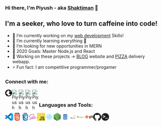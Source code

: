 ### Hi there, I'm Piyush - aka [Shaktiman][website] 👋


## I'm a seeker, who love to turn caffeine into code!

- 🔭 I’m currently working on my [web development][website] Skills!
- 🌱 I’m currently learning everything 🤣
- 👯 I’m looking for new opportunities in MERN
- 🥅 2020 Goals: Master Node.js and React
- 🥅 Working on these projects -> [BLOG][blog] website and [PIZZA][pizza] delivery webapp.
- ⚡ Fun fact: I am competitive programmer/progamer



### Connect with me:

[<img align="left" alt="Piyush" width="22px" src="https://raw.githubusercontent.com/iconic/open-iconic/master/svg/globe.svg" />][website]
[<img align="left" alt="Piyush" width="22px" src="https://cdn.jsdelivr.net/npm/simple-icons@v3/icons/codechef.svg" />][codechef]
[<img align="left" alt="Piyush" width="22px" src="https://cdn.jsdelivr.net/npm/simple-icons@v3/icons/geeksforgeeks.svg" />][gfg]
[<img align="left" alt="Piyush" width="22px" src="https://cdn.jsdelivr.net/npm/simple-icons@v3/icons/linkedin.svg" />][linkedin]
[<img align="left" alt="Piyush" width="22px" src="https://cdn.jsdelivr.net/npm/simple-icons@v3/icons/instagram.svg" />][instagram]

<br />

### Languages and Tools:

<img align="left" alt="Visual Studio Code" width="26px" src="https://raw.githubusercontent.com/github/explore/80688e429a7d4ef2fca1e82350fe8e3517d3494d/topics/visual-studio-code/visual-studio-code.png" />
<img align="left" alt="HTML5" width="26px" src="https://raw.githubusercontent.com/github/explore/80688e429a7d4ef2fca1e82350fe8e3517d3494d/topics/html/html.png" />
<img align="left" alt="CSS3" width="26px" src="https://raw.githubusercontent.com/github/explore/80688e429a7d4ef2fca1e82350fe8e3517d3494d/topics/css/css.png" />
<img align="left" alt="Sass" width="26px" src="https://raw.githubusercontent.com/github/explore/80688e429a7d4ef2fca1e82350fe8e3517d3494d/topics/sass/sass.png" />
<img align="left" alt="JavaScript" width="26px" src="https://raw.githubusercontent.com/github/explore/80688e429a7d4ef2fca1e82350fe8e3517d3494d/topics/javascript/javascript.png" />
<img align="left" alt="React" width="26px" src="https://raw.githubusercontent.com/github/explore/80688e429a7d4ef2fca1e82350fe8e3517d3494d/topics/react/react.png" />
<img align="left" alt="Node.js" width="26px" src="https://raw.githubusercontent.com/github/explore/80688e429a7d4ef2fca1e82350fe8e3517d3494d/topics/nodejs/nodejs.png" />
<img align="left" alt="SQL" width="26px" src="https://raw.githubusercontent.com/github/explore/80688e429a7d4ef2fca1e82350fe8e3517d3494d/topics/sql/sql.png" />
<img align="left" alt="MySQL" width="26px" src="https://raw.githubusercontent.com/github/explore/80688e429a7d4ef2fca1e82350fe8e3517d3494d/topics/mysql/mysql.png" />
<img align="left" alt="MongoDB" width="26px" src="https://raw.githubusercontent.com/github/explore/80688e429a7d4ef2fca1e82350fe8e3517d3494d/topics/mongodb/mongodb.png" />
<img align="left" alt="Git" width="26px" src="https://raw.githubusercontent.com/github/explore/80688e429a7d4ef2fca1e82350fe8e3517d3494d/topics/git/git.png" />
<img align="left" alt="GitHub" width="26px" src="https://raw.githubusercontent.com/github/explore/78df643247d429f6cc873026c0622819ad797942/topics/github/github.png" />
<img align="left" alt="Terminal" width="26px" src="https://raw.githubusercontent.com/github/explore/80688e429a7d4ef2fca1e82350fe8e3517d3494d/topics/terminal/terminal.png" />

<br />
<br />

[website]: https://piyush-pp.github.io/piyush-portfolio/
[gfg]: https://auth.geeksforgeeks.org/user/piyushpandey4/profile
[codechef]: https://www.codechef.com/users/piyush_pp
[instagram]: https://instagram.com/piyush_pp
[linkedin]: https://www.linkedin.com/in/piyush-pandey-b594b7180/
[blog]: https://github.com/piyush-pp/blog
[pizza]: https://github.com/piyush-pp/pizza-website
